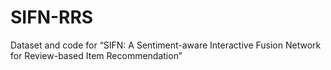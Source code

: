 # SIFN-RRS
Dataset and code for “SIFN: A Sentiment-aware Interactive Fusion Network for Review-based Item Recommendation”
